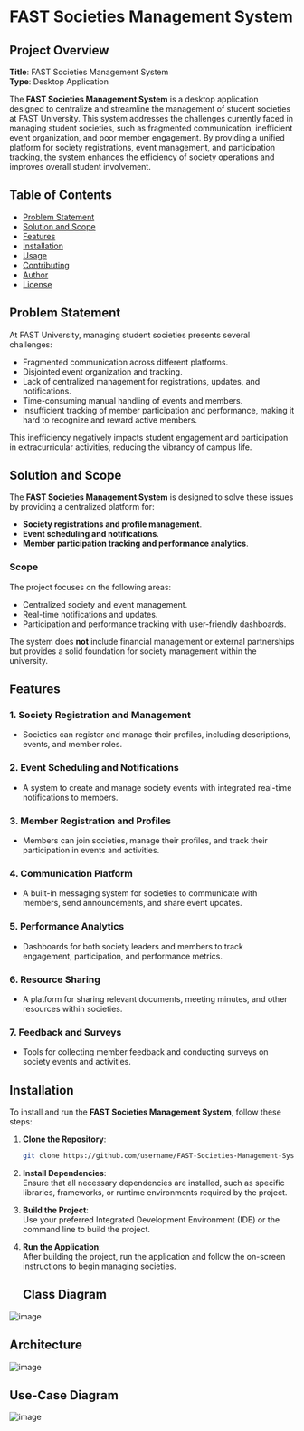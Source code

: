 # FAST Societies Management System

## Project Overview

**Title**: FAST Societies Management System  
**Type**: Desktop Application

The **FAST Societies Management System** is a desktop application designed to centralize and streamline the management of student societies at FAST University. This system addresses the challenges currently faced in managing student societies, such as fragmented communication, inefficient event organization, and poor member engagement. By providing a unified platform for society registrations, event management, and participation tracking, the system enhances the efficiency of society operations and improves overall student involvement.

## Table of Contents

- [Problem Statement](#problem-statement)
- [Solution and Scope](#solution-and-scope)
- [Features](#features)
- [Installation](#installation)
- [Usage](#usage)
- [Contributing](#contributing)
- [Author](#author)
- [License](#license)

## Problem Statement

At FAST University, managing student societies presents several challenges:

- Fragmented communication across different platforms.
- Disjointed event organization and tracking.
- Lack of centralized management for registrations, updates, and notifications.
- Time-consuming manual handling of events and members.
- Insufficient tracking of member participation and performance, making it hard to recognize and reward active members.

This inefficiency negatively impacts student engagement and participation in extracurricular activities, reducing the vibrancy of campus life.

## Solution and Scope

The **FAST Societies Management System** is designed to solve these issues by providing a centralized platform for:

- **Society registrations and profile management**.
- **Event scheduling and notifications**.
- **Member participation tracking and performance analytics**.

### Scope

The project focuses on the following areas:

- Centralized society and event management.
- Real-time notifications and updates.
- Participation and performance tracking with user-friendly dashboards.

The system does **not** include financial management or external partnerships but provides a solid foundation for society management within the university.

## Features

### 1. Society Registration and Management
- Societies can register and manage their profiles, including descriptions, events, and member roles.

### 2. Event Scheduling and Notifications
- A system to create and manage society events with integrated real-time notifications to members.

### 3. Member Registration and Profiles
- Members can join societies, manage their profiles, and track their participation in events and activities.

### 4. Communication Platform
- A built-in messaging system for societies to communicate with members, send announcements, and share event updates.

### 5. Performance Analytics
- Dashboards for both society leaders and members to track engagement, participation, and performance metrics.

### 6. Resource Sharing
- A platform for sharing relevant documents, meeting minutes, and other resources within societies.

### 7. Feedback and Surveys
- Tools for collecting member feedback and conducting surveys on society events and activities.

## Installation

To install and run the **FAST Societies Management System**, follow these steps:

1. **Clone the Repository**:
   ```bash
   git clone https://github.com/username/FAST-Societies-Management-System.git
2. **Install Dependencies**:  
   Ensure that all necessary dependencies are installed, such as specific libraries, frameworks, or runtime environments required by the project.

3. **Build the Project**:  
   Use your preferred Integrated Development Environment (IDE) or the command line to build the project.

4. **Run the Application**:  
   After building the project, run the application and follow the on-screen instructions to begin managing societies.

   ## Class Diagram
   
![image](https://github.com/user-attachments/assets/c87f2698-0bf1-4cd8-a326-9631f143e0be)

   ## Architecture
   
![image](https://github.com/user-attachments/assets/ba64a560-3eb2-474e-9249-bf156ac172e3)

   ## Use-Case Diagram 

![image](https://github.com/user-attachments/assets/eb4dba9a-a1ff-4a1c-9122-aac0df63bf64)
